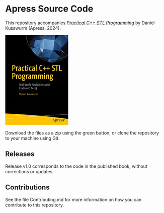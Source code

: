 # Apress Source Code

This repository accompanies [*Practical C++ STL Programming*](https://www.link.springer.com/book/10.1007/979-8-8688-0774-9) by Daniel Kusswurm (Apress, 2024).

[comment]: #cover
![Cover image](979-8-8688-0773-2.jpg)

Download the files as a zip using the green button, or clone the repository to your machine using Git.

## Releases

Release v1.0 corresponds to the code in the published book, without corrections or updates.

## Contributions

See the file Contributing.md for more information on how you can contribute to this repository.
